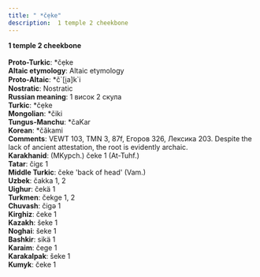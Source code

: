 ```yaml
---
title: " *čẹke"
description:  1 temple 2 cheekbone
---
```

<p data-pagefind-weight="0.5">
<strong> 1 temple 2 cheekbone</strong><br><br>
<strong>Proto-Turkic</strong>:  *čẹke<br>
<strong>Altaic etymology</strong>:  Altaic etymology<br>
<strong> Proto-Altaic</strong>:  *č`[i̯a]k`i<br>
<strong>Nostratic</strong>:  Nostratic<br>
<strong>Russian meaning</strong>:  1 висок 2 скула<br>
<strong>Turkic</strong>:  *čẹke<br>
<strong>Mongolian</strong>:  *čiki<br>
<strong>Tungus-Manchu</strong>:  *čaKar<br>
<strong>Korean</strong>:  *čăkami<br>
<strong>Comments</strong>:  VEWT 103, TMN 3, 87f, Егоров 326, Лексика 203. Despite the lack of ancient attestation, the root is evidently archaic.<br>
<strong>Karakhanid</strong>:  (MKypch.) čeke 1 (At-Tuhf.)<br>
<strong>Tatar</strong>:  čigɛ 1<br>
<strong>Middle Turkic</strong>:  čeke 'back of head' (Vam.)<br>
<strong>Uzbek</strong>:  čakka 1, 2<br>
<strong>Uighur</strong>:  čekä 1<br>
<strong>Turkmen</strong>:  čekge 1, 2<br>
<strong>Chuvash</strong>:  čigǝ 1<br>
<strong>Kirghiz</strong>:  čeke 1<br>
<strong>Kazakh</strong>:  šeke 1<br>
<strong>Noghai</strong>:  šeke 1<br>
<strong>Bashkir</strong>:  sikä 1<br>
<strong>Karaim</strong>:  čege 1<br>
<strong>Karakalpak</strong>:  šeke 1<br>
<strong>Kumyk</strong>:  čeke 1<br>

</p>
